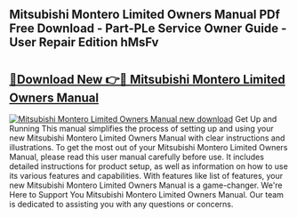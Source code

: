 ## Mitsubishi Montero Limited Owners Manual PDf Free Download - Part-PLe Service Owner Guide - User Repair Edition hMsFv

# <h2><a href="http://bc82819.oget.top/?id=Mitsubishi+Montero+Limited+Owners+Manual">🔗Download New 👉🔴 Mitsubishi Montero Limited Owners Manual</a></h2>

[![Mitsubishi Montero Limited Owners Manual new download](https://i.imgur.com/5g1atiW.png)](http://bc82819.oget.top/?id=Mitsubishi+Montero+Limited+Owners+Manual)
Get Up and Running This manual simplifies the process of setting up and using your new Mitsubishi Montero Limited Owners Manual with clear instructions and illustrations. To get the most out of your Mitsubishi Montero Limited Owners Manual, please read this user manual carefully before use. It includes detailed instructions for product setup, as well as information on how to use its various features and capabilities. With features like list of features, your new Mitsubishi Montero Limited Owners Manual is a game-changer. We're Here to Support You Mitsubishi Montero Limited Owners Manual. Our team is dedicated to assisting you with any questions or concerns.
